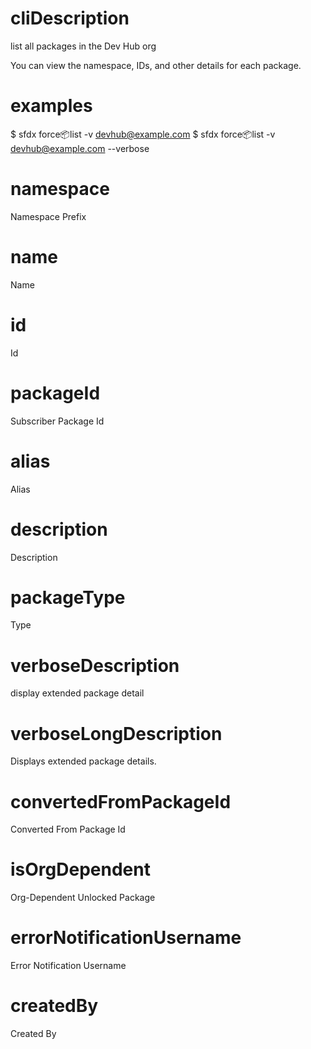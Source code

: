 # cliDescription

list all packages in the Dev Hub org

You can view the namespace, IDs, and other details for each package.

# examples

$ sfdx force:package:list -v devhub@example.com
$ sfdx force:package:list -v devhub@example.com --verbose

# namespace

Namespace Prefix

# name

Name

# id

Id

# packageId

Subscriber Package Id

# alias

Alias

# description

Description

# packageType

Type

# verboseDescription

display extended package detail

# verboseLongDescription

Displays extended package details.

# convertedFromPackageId

Converted From Package Id

# isOrgDependent

Org-Dependent Unlocked Package

# errorNotificationUsername

Error Notification Username

# createdBy

Created By
